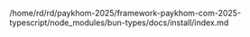 /home/rd/rd/paykhom-2025/framework-paykhom-com-2025-typescript/node_modules/bun-types/docs/install/index.md
